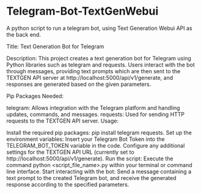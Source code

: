 # Telegram-Bot-TextGenWebui
A python script to run a telegram bot, using Text Generation Webui API as the back end. 


Title: Text Generation Bot for Telegram

Description: This project creates a text generation bot for Telegram using Python libraries such as telegram and requests. Users interact with the bot through messages, providing text prompts which are then sent to the TEXTGEN API server at http://localhost:5000/api/v1/generate, and responses are generated based on the given parameters.

Pip Packages Needed:

telegram: Allows integration with the Telegram platform and handling updates, commands, and messages.
requests: Used for sending HTTP requests to the TEXTGEN API server.
Usage:

Install the required pip packages: pip install telegram requests.
Set up the environment variables: Insert your Telegram Bot Token into the TELEGRAM_BOT_TOKEN variable in the code. Configure any additional settings for the TEXTGEN API URL (currently set to http://localhost:5000/api/v1/generate).
Run the script: Execute the command python <script_file_name>.py within your terminal or command line interface.
Start interacting with the bot: Send a message containing a text prompt to the created Telegram bot, and receive the generated response according to the specified parameters.
